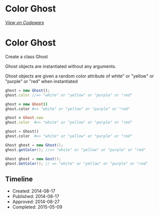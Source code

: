 # Color Ghost
[*View on Codewars*](https://www.codewars.com/kata/color-ghost)

# Color Ghost
Create a class Ghost

Ghost objects are instantiated without any arguments.

Ghost objects are given a random color attribute of white" or "yellow" or "purple" or "red" when instantiated

```javascript
ghost = new Ghost();
ghost.color //=> "white" or "yellow" or "purple" or "red"
```
```coffeescript
ghost = new Ghost()
ghost.color #=> "white" or "yellow" or "purple" or "red"
```
```ruby
ghost = Ghost.new
ghost.color  #=> "white" or "yellow" or "purple" or "red"
```
```python
ghost = Ghost()
ghost.color  #=> "white" or "yellow" or "purple" or "red"
```
```java
Ghost ghost = new Ghost();
ghost.getColor(); //=> "white" or "yellow" or "purple" or "red"
```
```c#
Ghost ghost = new Gost();
ghost.GetColor(); // => "white" or "yellow" or "purple" or "red"
```



## Timeline
- Created: 2014-08-17
- Published: 2014-08-17
- Approved: 2014-08-27
- Completed: 2015-05-09
